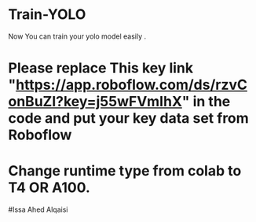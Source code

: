 # Train-YOLO
Now You can train your yolo model easily .

# Please replace This key link "https://app.roboflow.com/ds/rzvConBuZI?key=j55wFVmIhX" in the code and put your key data set from Roboflow

# Change runtime type from colab to T4 OR A100.

#Issa Ahed Alqaisi
